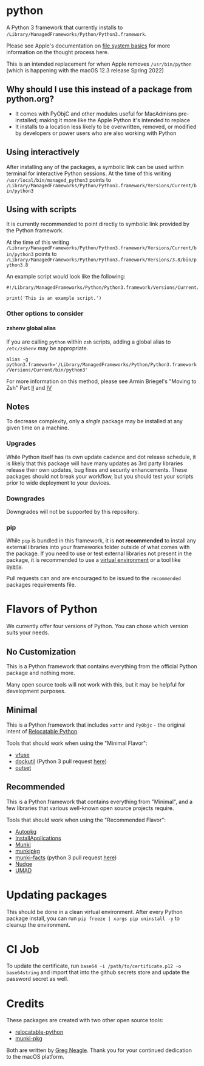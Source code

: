 # python
A Python 3 framework that currently installs to `/Library/ManagedFrameworks/Python/Python3.framework`.

Please see Apple's documentation on [file system basics](https://developer.apple.com/library/archive/documentation/FileManagement/Conceptual/FileSystemProgrammingGuide/FileSystemOverview/FileSystemOverview.html) for more information on the thought process here.

This is an intended replacement for when Apple removes `/usr/bin/python` (which is happening with the macOS 12.3 release Spring 2022)

## Why should I use this instead of a package from python.org?
- It comes with PyObjC and other modules useful for MacAdmisns pre-installed; making it more like the Apple Python it's intended to replace
- It installs to a location less likely to be overwritten, removed, or modified by developers or power users who are also working with Python

## Using interactively
After installing any of the packages, a symbolic link can be used within terminal for interactive Python sessions. At the time of this writing `/usr/local/bin/managed_python3` points to `/Library/ManagedFrameworks/Python/Python3.framework/Versions/Current/bin/python3`

## Using with scripts
It is currently recommended to point directly to symbolic link provided by the Python framework.

At the time of this writing `/Library/ManagedFrameworks/Python/Python3.framework/Versions/Current/bin/python3` points to `/Library/ManagedFrameworks/Python/Python3.framework/Versions/3.8/bin/python3.8`

An example script would look like the following:

```
#!/Library/ManagedFrameworks/Python/Python3.framework/Versions/Current/bin/python3

print('This is an example script.')
```

### Other options to consider
#### zshenv global alias
If you are calling `python` within `zsh` scripts, adding a global alias to `/etc/zshenv` may be appropriate.

`alias -g python3.framework='/Library/ManagedFrameworks/Python/Python3.framework/Versions/Current/bin/python3'`

For more information on this method, please see Armin Briegel's "Moving to Zsh" Part [II](https://scriptingosx.com/2019/06/moving-to-zsh-part-2-configuration-files/) and [IV](https://scriptingosx.com/2019/07/moving-to-zsh-part-4-aliases-and-functions/)

## Notes
To decrease complexity, only a _single_ package may be installed at any given time on a machine.

### Upgrades
While Python itself has its own update cadence and dot release schedule, it is likely that this package will have many updates as 3rd party libraries release their own updates, bug fixes and security enhancements. These packages should not break your workflow, but you should test your scripts prior to wide deployment to your devices.

### Downgrades
Downgrades will not be supported by this repository.

### pip
While `pip` is bundled in this framework, it is **not recommended** to install any external libraries into your frameworks folder outside of what comes with the package. If you need to use or test external libraries not present in the package, it is recommended to use a [virtual environment](https://docs.python.org/3/library/venv.html) or a tool like [pyenv](https://github.com/pyenv/pyenv).

Pull requests can and are encouraged to be issued to the `recommended` packages requirements file.

# Flavors of Python
We currently offer four versions of Python. You can chose which version suits your needs.

## No Customization
This is a Python.framework that contains everything from the official Python package and nothing more.

Many open source tools will not work with this, but it may be helpful for development purposes.

## Minimal
This is a Python.framework that includes `xattr` and `PyObjc` - the original intent of [Relocatable Python](https://github.com/gregneagle/relocatable-python).

Tools that should work when using the "Minimal Flavor":
- [vfuse](https://github.com/chilcote/vfuse)
- [dockutil](https://github.com/kcrawford/dockutil) (Python 3 pull request [here](https://github.com/kcrawford/dockutil/pull/87))
- [outset](https://github.com/chilcote/outset)

## Recommended
This is a Python.framework that contains everything from "Minimal", and a few libraries that various well-known open source projects require.

Tools that should work when using the "Recommended Flavor":
- [Autopkg](https://github.com/autopkg/autopkg)
- [InstallApplications](https://github.com/macadmins/installapplications)
- [Munki](https://github.com/munki/munki)
- [munkipkg](https://github.com/munki/munki-pkg)
- [munki-facts](https://github.com/munki/munki-facts) (python 3 pull request [here](https://github.com/munki/munki-facts/pull/17))
- [Nudge](https://github.com/macadmins/nudge)
- [UMAD](https://github.com/macadmins/umad)

# Updating packages
This should be done in a clean virtual environment. After every Python package install, you can run `pip freeze | xargs pip uninstall -y` to cleanup the environment.

# CI Job
To update the certificate, run `base64 -i /path/to/certificate.p12 -o base64string` and import that into the github secrets store and update the password secret as well.

# Credits
These packages are created with two other open source tools:
- [relocatable-python](https://github.com/gregneagle/relocatable-python)
- [munki-pkg](https://github.com/munki/munki-pkg)

Both are written by [Greg Neagle](https://www.linkedin.com/in/gregneagle/). Thank you for your continued dedication to the macOS platform.
